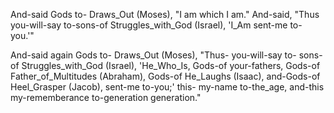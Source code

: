 
And-said Gods to- Draws_Out (Moses), 
"I am which I am." 
And-said, "Thus you-will-say to-sons-of Struggles_with_God (Israel), 
'I_Am sent-me to-you.'"

And-said again Gods to- Draws_Out (Moses), 
"Thus- you-will-say to- sons-of Struggles_with_God (Israel), 
'He_Who_Is, Gods-of your-fathers, 
Gods-of Father_of_Multitudes (Abraham), 
Gods-of He_Laughs (Isaac), 
and-Gods-of Heel_Grasper (Jacob), 
sent-me to-you;' 
this- my-name to-the_age, 
and-this my-rememberance to-generation generation."
